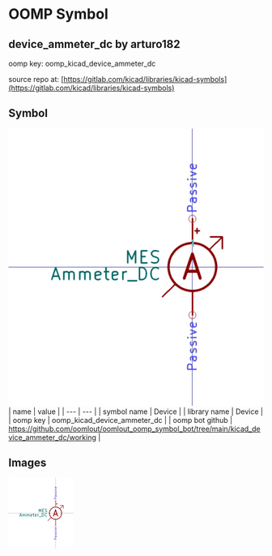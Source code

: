 # OOMP Symbol  
## device_ammeter_dc  by arturo182  
  
oomp key: oomp_kicad_device_ammeter_dc  
  
source repo at: [https://gitlab.com/kicad/libraries/kicad-symbols](https://gitlab.com/kicad/libraries/kicad-symbols)  
## Symbol  
  
[![working.png](working_600.png)](working.png)  
| name | value | 
| --- | --- | 
| symbol name | Device | 
| library name | Device | 
| oomp key | oomp_kicad_device_ammeter_dc | 
| oomp bot github | https://github.com/oomlout/oomlout_oomp_symbol_bot/tree/main/kicad_device_ammeter_dc/working | 
## Images  
  
[![working.png](working_140.png)](working.png)  

